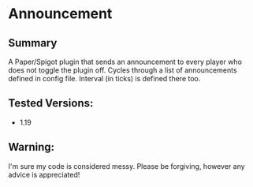 # Announcement

## Summary
A Paper/Spigot plugin that sends an announcement to every player who does not toggle the plugin off. Cycles through a list of announcements defined in config file. Interval (in ticks) is defined there too.

## Tested Versions:
- 1.19

## Warning:
I'm sure my code is considered messy. Please be forgiving, however any advice is appreciated!